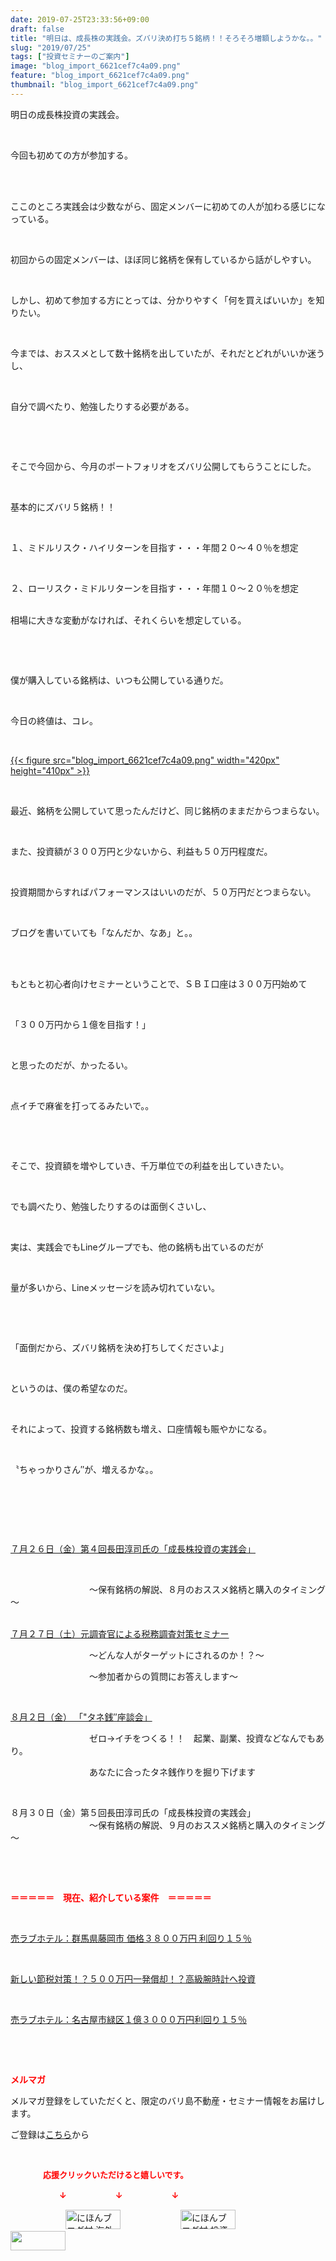 ```yaml
---
date: 2019-07-25T23:33:56+09:00
draft: false
title: "明日は、成長株の実践会。ズバリ決め打ち５銘柄！！そろそろ増額しようかな。。"
slug: "2019/07/25"
tags: ["投資セミナーのご案内"]
image: "blog_import_6621cef7c4a09.png"
feature: "blog_import_6621cef7c4a09.png"
thumbnail: "blog_import_6621cef7c4a09.png"
---
```

<p>明日の成長株投資の実践会。</p><p> </p><p>今回も初めての方が参加する。</p><p> </p><p><br/>ここのところ実践会は少数ながら、固定メンバーに初めての人が加わる感じになっている。</p><p> </p><p>初回からの固定メンバーは、ほぼ同じ銘柄を保有しているから話がしやすい。</p><p> </p><p>しかし、初めて参加する方にとっては、分かりやすく「何を買えばいいか」を知りたい。</p><p> </p><p>今までは、おススメとして数十銘柄を出していたが、それだとどれがいいか迷うし、</p><p> </p><p>自分で調べたり、勉強したりする必要がある。</p><p> </p><p> </p><p>そこで今回から、今月のポートフォリオをズバリ公開してもらうことにした。</p><p> </p><p>基本的にズバリ５銘柄！！</p><p> </p><p>１、ミドルリスク・ハイリターンを目指す・・・年間２０～４０％を想定</p><p> </p><p>２、ローリスク・ミドルリターンを目指す・・・年間１０～２０％を想定</p><p><br/>相場に大きな変動がなければ、それくらいを想定している。</p><p> </p><p> </p><p>僕が購入している銘柄は、いつも公開している通りだ。</p><p> </p><p>今日の終値は、コレ。</p><p> </p><p><a href="blog_import_6621cef7c4a09.png">{{< figure src="blog_import_6621cef7c4a09.png" width="420px" height="410px" >}}</a></p><p> </p><p>最近、銘柄を公開していて思ったんだけど、同じ銘柄のままだからつまらない。</p><p> </p><p>また、投資額が３００万円と少ないから、利益も５０万円程度だ。</p><p> </p><p>投資期間からすればパフォーマンスはいいのだが、５０万円だとつまらない。</p><p> </p><p>ブログを書いていても「なんだか、なあ」と。。</p><p> </p><p><br/>もともと初心者向けセミナーということで、ＳＢＩ口座は３００万円始めて</p><p> </p><p>「３００万円から１億を目指す！」</p><p> </p><p>と思ったのだが、かったるい。</p><p> </p><p>点イチで麻雀を打ってるみたいで。。</p><p> </p><p> </p><p>そこで、投資額を増やしていき、千万単位での利益を出していきたい。</p><p> </p><p>でも調べたり、勉強したりするのは面倒くさいし、</p><p> </p><p>実は、実践会でもLineグループでも、他の銘柄も出ているのだが</p><p> </p><p>量が多いから、Lineメッセージを読み切れていない。</p><p> </p><p> </p><p>「面倒だから、ズバリ銘柄を決め打ちしてくださいよ」</p><p> </p><p>というのは、僕の希望なのだ。</p><p> </p><p>それによって、投資する銘柄数も増え、口座情報も賑やかになる。</p><p> </p><p>〝ちゃっかりさん″が、増えるかな。。</p><p> </p><p> </p><p> </p><p><a href="entry-12497099619.html" target="_blank">７月２６日（金）第４回長田淳司氏の「成長株投資の実践会」</a></p><p> </p><p>　　　　　　　　　～保有銘柄の解説、８月のおススメ銘柄と購入のタイミング～</p><p><br/><a href="entry-12489917228.html" target="_blank">７月２７日（土）元調査官による税務調査対策セミナー</a></p><p>　　　　　　　　　～どんな人がターゲットにされるのか！？～</p><p>　　　　　　　　　～参加者からの質問にお答えします～</p><p> </p><p><a href="entry-12490299208.html" target="_blank">８月２日（金） 「"タネ銭″座談会」</a></p><p>　　　　　　　　　ゼロ→イチをつくる！！　起業、副業、投資などなんでもあり。</p><p>　　　　　　　　　あなたに合ったタネ銭作りを掘り下げます</p><p> </p><p>８月３０日（金）第５回長田淳司氏の「成長株投資の実践会」<br/>　　　　　　　　　～保有銘柄の解説、９月のおススメ銘柄と購入のタイミング～</p><p> </p><p> </p><p><span style="font-weight: bold;"><span style="color: rgb(255, 0, 0);">＝＝＝＝＝　現在、紹介している案件　＝＝＝＝＝</span></span></p><p> </p><p><a href="entry-12497454744.html" target="_blank">売ラブホテル：群馬県藤岡市 価格３８００万円 利回り１５％</a></p><p> </p><p><a href="entry-12492433937.html" target="_blank">新しい節税対策！？５００万円一発償却！？高級腕時計へ投資</a></p><p> </p><p><a href="entry-12489345635.html" target="_blank">売ラブホテル：名古屋市緑区１億３０００万円利回り１５％</a></p><p> </p><p> </p><p><span style="font-weight: bold;"><span style="color: rgb(255, 0, 0);">メルマガ</span></span></p><p>メルマガ登録をしていただくと、限定のバリ島不動産・セミナー情報をお届けします。</p><p>ご登録は<a href="f9eeVI" target="_blank">こちら</a>から</p><p style="text-align: center;"> </p><p><font color="#ff0000" size="2"><strong>　　　　応援クリックいただけると嬉しいです。</strong></font></p><p><font color="#ff0000" size="2"><strong>　　　　　　↓　　　　　　↓　　　　　　↓</strong></font></p><p><a href="ranking.html?p_cid=01260127" id="&amp;blogmura_banner"><img alt="にほんブログ村 海外生活ブログ バリ島情報へ" border="0" height="31" src="data:image/svg+xml;charset=utf-8,%3Csvg%20xmlns%3D%22http%3A%2F%2Fwww.w3.org%2F2000%2Fsvg%22%20title%3D%22Placeholder%20for%20Images%22%20role%3D%22presentation%22%20viewBox%3D%220%200%2088%2031%22%20%2F%3E" width="88" data-src="//overseas.blogmura.com/bali/img/bali88_31.gif" style="aspect-ratio: auto 88 / 31;"/><noscript><img alt="にほんブログ村 海外生活ブログ バリ島情報へ" border="0" height="31" src="//overseas.blogmura.com/bali/img/bali88_31.gif" width="88"></noscript></a>  <a href="ranking.html?p_cid=01260127" id="&amp;blogmura_banner"><img alt="にほんブログ村 投資ブログ 不動産投資へ" border="0" height="31" src="data:image/svg+xml;charset=utf-8,%3Csvg%20xmlns%3D%22http%3A%2F%2Fwww.w3.org%2F2000%2Fsvg%22%20title%3D%22Placeholder%20for%20Images%22%20role%3D%22presentation%22%20viewBox%3D%220%200%2088%2031%22%20%2F%3E" width="88" data-src="//investment.blogmura.com/hudousantoushi/img/hudousantoushi88_31.gif" style="aspect-ratio: auto 88 / 31;"/><noscript><img alt="にほんブログ村 投資ブログ 不動産投資へ" border="0" height="31" src="//investment.blogmura.com/hudousantoushi/img/hudousantoushi88_31.gif" width="88"></noscript></a> <a href="link.php?1804582" title="人気ブログランキングへ"><img border="0" height="31" src="data:image/svg+xml;charset=utf-8,%3Csvg%20xmlns%3D%22http%3A%2F%2Fwww.w3.org%2F2000%2Fsvg%22%20title%3D%22Placeholder%20for%20Images%22%20role%3D%22presentation%22%20viewBox%3D%220%200%2088%2031%22%20%2F%3E" width="88" data-src="https://blog.with2.net/img/banner/banner_22.gif" style="aspect-ratio: auto 88 / 31;"/><noscript><img border="0" height="31" src="https://blog.with2.net/img/banner/banner_22.gif" width="88"></noscript></a></p>


